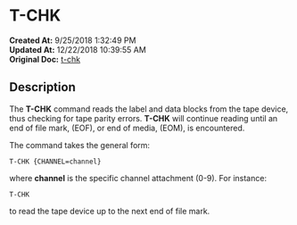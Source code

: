 # T-CHK

**Created At:** 9/25/2018 1:32:49 PM  
**Updated At:** 12/22/2018 10:39:55 AM  
**Original Doc:** [t-chk](https://docs.jbase.com/49399-tape/t-chk)  


## Description 

The **T-CHK** command reads the label and data blocks from the tape device, thus checking for tape parity errors. **T-CHK** will continue reading until an end of file mark, (EOF), or end of media, (EOM), is encountered.

The command takes the general form:

```
T-CHK {CHANNEL=channel}
```

where **channel** is the specific channel attachment (0-9). For instance:

```
T-CHK
```

to read the tape device up to the next end of file mark.
